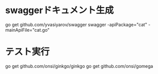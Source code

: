 

# swaggerドキュメント生成
go get github.com/yvasiyarov/swagger
swagger -apiPackage="cat" -mainApiFile="cat.go"

# テスト実行
go get github.com/onsi/ginkgo/ginkgo
go get github.com/onsi/gomega
